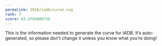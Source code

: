 ```yaml
---
permalink: 2018/iadb/curve.svg
rank: 7
score: 83.4783800756
---
```


This is the information needed to generate the curve for IADB. It’s
auto-generated, so please don’t change it unless you know what you’re
doing!
